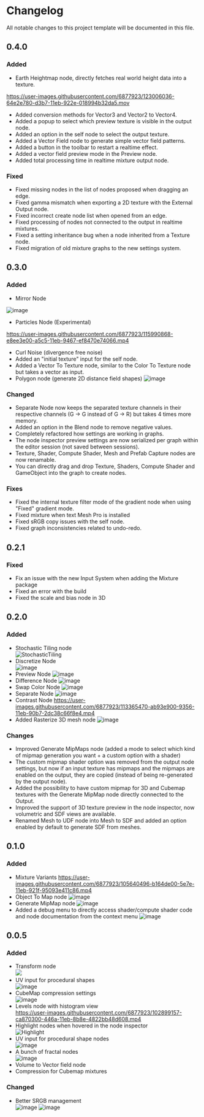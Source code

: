 # Changelog
All notable changes to this project template will be documented in this file.

## 0.4.0

### Added
- Earth Heightmap node, directly fetches real world height data into a texture.

https://user-images.githubusercontent.com/6877923/123006036-64e2e780-d3b7-11eb-922e-018994b32da5.mov

- Added conversion methods for Vector3 and Vector2 to Vector4.
- Added a popup to select which preview texture is visible in the output node.
- Added an option in the self node to select the output texture.
- Added a Vector Field node to generate simple vector field patterns.
- Added a button in the toolbar to restart a realtime effect.
- Added a vector field preview mode in the Preview node.
- Added total processing time in realtime mixture output node.

### Fixed
- Fixed missing nodes in the list of nodes proposed when dragging an edge.
- Fixed gamma mismatch when exporting a 2D texture with the External Output node.
- Fixed incorrect create node list when opened from an edge.
- Fixed processing of nodes not connected to the output in realtime mixtures.
- Fixed a setting inheritance bug when a node inherited from a Texture node.
- Fixed migration of old mixture graphs to the new settings system.

## 0.3.0

### Added
- Mirror Node

![image](https://user-images.githubusercontent.com/6877923/114311850-b554e380-9af0-11eb-896d-46df72f6e06e.png)
- Particles Node (Experimental)

https://user-images.githubusercontent.com/6877923/115990868-e8ee3e00-a5c5-11eb-9467-ef8470e74066.mp4
- Curl Noise (divergence free noise)
- Added an "initial texture" input for the self node.
- Added a Vector To Texture node, similar to the Color To Texture node but takes a vector as input.
- Polygon node (generate 2D distance field shapes)
![image](https://user-images.githubusercontent.com/6877923/120940697-d287e600-c71e-11eb-9505-a15b3d5befa8.png)

### Changed
- Separate Node now keeps the separated texture channels in their respective channels (G -> G instead of G -> R) but takes 4 times more memory.
- Added an option in the Blend node to remove negative values.
- Completely refactored how settings are working in graphs.
- The node inspector preview settings are now serialized per graph within the editor session (not saved between sessions).
- Texture, Shader, Compute Shader, Mesh and Prefab Capture nodes are now renamable.
- You can directly drag and drop Texture, Shaders, Compute Shader and GameObject into the graph to create nodes.

### Fixes
- Fixed the internal texture filter mode of the gradient node when using "Fixed" gradient mode.
- Fixed mixture when text Mesh Pro is installed
- Fixed sRGB copy issues with the self node.
- Fixed graph inconsistencies related to undo-redo.

## 0.2.1

### Fixed
- Fix an issue with the new Input System when adding the Mixture package
- Fixed an error with the build
- Fixed the scale and bias node in 3D

## 0.2.0

### Added

- Stochastic Tiling node  
![StochasticTiling](https://user-images.githubusercontent.com/6877923/106679862-c4ce2280-65bd-11eb-87bb-eee4d88b1e2c.gif)
- Discretize Node  
![image](https://user-images.githubusercontent.com/6877923/106681232-63f41980-65c0-11eb-89a5-39468b746d89.png)
- Preview Node
![image](https://user-images.githubusercontent.com/6877923/107294139-2df5e000-6a6d-11eb-9b71-c21cf7e91072.png)
- Difference Node
![image](https://user-images.githubusercontent.com/6877923/107442526-82fe2880-6b37-11eb-888a-e59d6470af5b.png)
- Swap Color Node
![image](https://user-images.githubusercontent.com/6877923/113365427-8606df80-9356-11eb-8dea-aca8ec17acd1.png)
- Separate Node
![image](https://user-images.githubusercontent.com/6877923/113365441-9454fb80-9356-11eb-96ae-9efea54ce595.png)
- Contrast Node
https://user-images.githubusercontent.com/6877923/113365470-ab93e900-9356-11eb-90b7-2dc38c66f8e4.mp4
- Added Rasterize 3D mesh node
![image](https://user-images.githubusercontent.com/6877923/113605649-3e7a9f00-9647-11eb-9ddb-67f25ec01225.png)


### Changes
- Improved Generate MipMaps node (added a mode to select which kind of mipmap generation you want + a custom option with a shader)
- The custom mipmap shader option was removed from the output node settings, but now if an input texture has mipmaps and the mipmaps are enabled on the output, they are copied (instead of being re-generated by the output node).
- Added the possibility to have custom mipmap for 3D and Cubemap textures with the Generate MipMap node directly connected to the Output.
- Improved the support of 3D texture preview in the node inspector, now volumetric and SDF views are available.
- Renamed Mesh to UDF node into Mesh to SDF and added an option enabled by default to generate SDF from meshes. 

## 0.1.0

### Added
- Mixture Variants
https://user-images.githubusercontent.com/6877923/105640496-b164de00-5e7e-11eb-921f-95093e411c86.mp4
- Object To Map node
![image](https://user-images.githubusercontent.com/6877923/105640618-45cf4080-5e7f-11eb-88b6-6c26616b4af8.png)
- Generate MipMap node
![image](https://user-images.githubusercontent.com/6877923/105640649-71522b00-5e7f-11eb-941f-5d757a22f3a4.png)
- Added a debug menu to directly access shader/compute shader code and node documentation from the context menu
![image](https://user-images.githubusercontent.com/6877923/105640719-b37b6c80-5e7f-11eb-8bfb-843c4129ebd5.png)

## 0.0.5

### Added

- Transform node  
![](docs/docfx/images/TransformNode.gif)
- UV input for procedural shapes  
![image](https://user-images.githubusercontent.com/6877923/99877502-f65e6100-2bfe-11eb-9851-ac879192c7f7.png)
- CubeMap compression settings  
![image](https://user-images.githubusercontent.com/6877923/100515883-bd366b80-317f-11eb-9f01-b3628be6463d.png)
- Levels node with histogram view  
https://user-images.githubusercontent.com/6877923/102899157-ca870300-446a-11eb-8b8e-4822bb48d608.mp4
- Highlight nodes when hovered in the node inspector  
![Highlight](https://user-images.githubusercontent.com/6877923/102915192-aa167300-4481-11eb-8ea4-67fa8c173a79.gif)
- UV input for procedural shape nodes  
![image](https://user-images.githubusercontent.com/6877923/102915073-7dfaf200-4481-11eb-8b5c-d8006743aced.png)
- A bunch of fractal nodes  
![image](https://user-images.githubusercontent.com/6877923/102915300-d8944e00-4481-11eb-8e93-f7a57c21b830.png)
- Volume to Vector field node  
- Compression for Cubemap mixtures  

### Changed
- Better SRGB management  
![image](https://user-images.githubusercontent.com/6877923/102915118-8f43fe80-4481-11eb-827d-6504a32b33b4.png)
![image](https://user-images.githubusercontent.com/6877923/102915158-9bc85700-4481-11eb-8a46-d60f4989d005.png)
